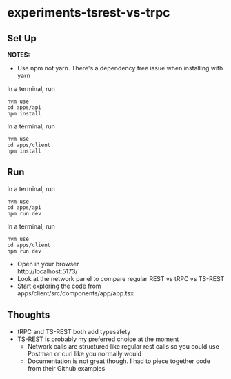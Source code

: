 # experiments-tsrest-vs-trpc

## Set Up

**NOTES:**

- Use npm not yarn. There's a dependency tree issue when installing with yarn

In a terminal, run

```
nvm use
cd apps/api
npm install
```

In a terminal, run

```
nvm use
cd apps/client
npm install
```

## Run

In a terminal, run

```
nvm use
cd apps/api
npm run dev
```

In a terminal, run

```
nvm use
cd apps/client
npm run dev
```

- Open in your browser  
  http://localhost:5173/
- Look at the network panel to compare regular REST vs tRPC vs TS-REST
- Start exploring the code from  
  apps/client/src/components/app/app.tsx

## Thoughts

- tRPC and TS-REST both add typesafety
- TS-REST is probably my preferred choice at the moment
  - Network calls are structured like regular rest calls so you could use Postman or curl like you normally would
  - Documentation is not great though. I had to piece together code from their Github examples
